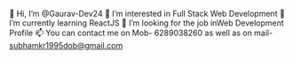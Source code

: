 👋 Hi, I’m @Gaurav-Dev24
👀 I’m interested in Full Stack Web Development
🌱 I’m currently learning ReactJS
💞️ I’m looking for the job inWeb Development Profile
📫 You can contact me on Mob- 6289038260 as well as on mail- subhamkr1995dob@gmail.com
